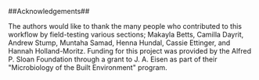 ##Acknowledgements##

The authors would like to thank the many people who contributed to this workflow by field-testing various sections;  Makayla Betts, Camilla Dayrit, Andrew Stump, Muntaha Samad, Henna Hundal, Cassie Ettinger, and Hannah Holland-Moritz.  Funding for this project was provided by the Alfred P. Sloan Foundation through a grant to J. A. Eisen as part of their "Microbiology of the Built Environment" program.